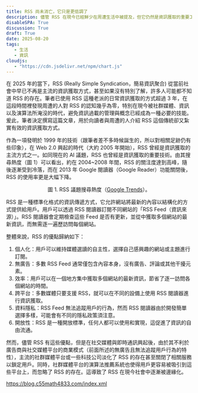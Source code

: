 ```yaml
---
title: RSS 尚未消亡，它只是更低調了
description: 儘管 RSS 在現今已經鮮少在周遭生活中被提及，但它仍然是資訊獲取的重要工具。
disableSPA: True
discussion: True
draft: True
date: 2025-08-20
tags:
   - 生活
   - 資訊
cloudjs:
   - "https://cdn.jsdelivr.net/npm/chart.js"
---
```

在 2025 年的當下，RSS (Really Simple Syndication，簡易資訊聚合) 從當前社會中早已不再是主流的資訊獲取方式，甚至如果沒有特別了解，許多人可能都不知道 RSS 的存在。筆者已使用 RSS 這種老派的日常資訊獲取的方式超過 3 年，在這段時間裡發現周遭的人對 RSS 的認知幾乎為零，特別在現今被社群媒體、資訊以及演算法所淹沒的時代，避免資訊過載的管理與概念已經成為一種必要的技能。爰此，筆者決定撰寫這篇文章，用於向讀者與周遭的人介紹 RSS 這個傳統卻又紮實有效的資訊獲取方式。

作為一項發明於 1999 年的技術（跟筆者差不多時候誕生的，所以對相關足跡仍有些印象），在 Web 2.0 興起的時代（大約 2005 年開始），RSS 曾經是資訊獲取的主流方式之一。如同現在的 AI 議題，RSS 也曾經是資訊獲取的重要技術。由其搜尋熱度（圖 1）可以看出，約在 2004~2008 年間，RSS 的關注度達到高峰，隨後逐漸受到冷落，而在 2013 年 Google 閱讀器（Google Reader）功能關閉後，RSS 的使用率更是大幅下降。

<center><canvas id="RSS_Google_Trends" style="width:100%;max-width:600px"></canvas></center>
<center>圖 1. RSS 議題搜尋熱度（<a href="https://trends.google.com.tw/trends/explore?date=all&geo=TW&q=RSS&hl=zh-TW">Google Trends</a>）。</center>

RSS 是一種標準化格式的資訊傳遞方式，它允許網站將最新的內容以結構化的方式提供給用戶。用戶可以透過 RSS 閱讀器訂閱不同網站的「RSS Feed（資訊來源）」。RSS 閱讀器會定期檢查這些 Feed 是否有更新，並從中獲取多個網站的最新資訊，而無需逐一遍歷訪問每個網站。  

整體來說，RSS 的優點歸納如下：
1. 個人化：用戶可以維持媒體選讀的自主性，選擇自己感興趣的網站或主題進行訂閱。
2. 無廣告：多數 RSS Feed 通常僅包含內容本身，沒有廣告、評論或其他干擾元素。
3. 效率：用戶可以在一個地方集中獲取多個網站的最新資訊，節省了逐一訪問各個網站的時間。
4. 跨平台：多數媒體只要支援 RSS，就可以在不同的設備上使用 RSS 閱讀器進行資訊獲取。
5. 資料隱私：RSS Feed 無法追蹤用戶的行為，然而 RSS 閱讀器由於開發簡單選擇多樣，可能會有不同的隱私政策須注意。
6. 開放性：RSS 是一種開放標準，任何人都可以使用和實現，這促進了資訊的自由流通。

然而，儘管 RSS 有這些優點，但是在社交媒體與即時通訊興起後，由於其不利於廣告商與社交媒體平台的商業模式（前面所述的無廣告且無法追蹤用戶行為的特性），主流的社群媒體平台或一些科技公司淡化了 RSS 的存在甚至關閉了相關服務以鎖定用戶。同時，社群媒體平台的演算法推薦系統也使得用戶更容易被吸引到這些平台上，而忽略了 RSS 的存在。這導致了 RSS 在現今社會中逐漸被邊緣化。

https://blog.c55math4833.com/index.xml

<!--// remark-usage-ignore-next 13-->
<script>
  document.addEventListener('DOMContentLoaded',async function () {
   const data = [
     { year: 2004, month: 01, trends: 11 }, { year: 2004, month: 02, trends: 16 }, { year: 2004, month: 03, trends: 16 }, { year: 2004, month: 04, trends: 00 }, { year: 2004, month: 05, trends: 13 }, { year: 2004, month: 06, trends: 15 }, { year: 2004, month: 07, trends: 14 }, { year: 2004, month: 08, trends: 21 }, { year: 2004, month: 09, trends: 32 }, { year: 2004, month: 10, trends: 39 }, { year: 2004, month: 11, trends: 42 }, { year: 2004, month: 12, trends: 51 }, { year: 2005, month: 01, trends: 57 }, { year: 2005, month: 02, trends: 41 }, { year: 2005, month: 03, trends: 76 }, { year: 2005, month: 04, trends: 76 }, { year: 2005, month: 05, trends: 62 }, { year: 2005, month: 06, trends: 61 }, { year: 2005, month: 07, trends: 65 }, { year: 2005, month: 08, trends: 77 }, { year: 2005, month: 09, trends: 81 }, { year: 2005, month: 10, trends: 64 }, { year: 2005, month: 11, trends: 67 }, { year: 2005, month: 12, trends: 79 }, { year: 2006, month: 01, trends: 52 }, { year: 2006, month: 02, trends: 55 }, { year: 2006, month: 03, trends: 62 }, { year: 2006, month: 04, trends: 77 }, { year: 2006, month: 05, trends: 81 }, { year: 2006, month: 06, trends: 72 }, { year: 2006, month: 07, trends: 81 }, { year: 2006, month: 08, trends: 83 }, { year: 2006, month: 09, trends: 79 }, { year: 2006, month: 10, trends: 80 }, { year: 2006, month: 11, trends: 69 }, { year: 2006, month: 12, trends: 78 }, { year: 2007, month: 01, trends: 73 }, { year: 2007, month: 02, trends: 67 }, { year: 2007, month: 03, trends: 77 }, { year: 2007, month: 04, trends: 77 }, { year: 2007, month: 05, trends: 84 }, { year: 2007, month: 06, trends: 65 }, { year: 2007, month: 07, trends: 77 }, { year: 2007, month: 08, trends: 77 }, { year: 2007, month: 09, trends: 68 }, { year: 2007, month: 10, trends: 66 }, { year: 2007, month: 11, trends: 65 }, { year: 2007, month: 12, trends: 62 }, { year: 2008, month: 01, trends: 56 }, { year: 2008, month: 02, trends: 64 }, { year: 2008, month: 03, trends: 100 }, { year: 2008, month: 04, trends: 66 }, { year: 2008, month: 05, trends: 58 }, { year: 2008, month: 06, trends: 60 }, { year: 2008, month: 07, trends: 55 }, { year: 2008, month: 08, trends: 44 }, { year: 2008, month: 09, trends: 61 }, { year: 2008, month: 10, trends: 51 }, { year: 2008, month: 11, trends: 61 }, { year: 2008, month: 12, trends: 54 }, { year: 2009, month: 01, trends: 47 }, { year: 2009, month: 02, trends: 57 }, { year: 2009, month: 03, trends: 60 }, { year: 2009, month: 04, trends: 53 }, { year: 2009, month: 05, trends: 45 }, { year: 2009, month: 06, trends: 45 }, { year: 2009, month: 07, trends: 48 }, { year: 2009, month: 08, trends: 41 }, { year: 2009, month: 09, trends: 45 }, { year: 2009, month: 10, trends: 44 }, { year: 2009, month: 11, trends: 38 }, { year: 2009, month: 12, trends: 40 }, { year: 2010, month: 01, trends: 40 }, { year: 2010, month: 02, trends: 40 }, { year: 2010, month: 03, trends: 37 }, { year: 2010, month: 04, trends: 39 }, { year: 2010, month: 05, trends: 33 }, { year: 2010, month: 06, trends: 31 }, { year: 2010, month: 07, trends: 31 }, { year: 2010, month: 08, trends: 34 }, { year: 2010, month: 09, trends: 37 }, { year: 2010, month: 10, trends: 31 }, { year: 2010, month: 11, trends: 37 }, { year: 2010, month: 12, trends: 39 }, { year: 2011, month: 01, trends: 37 }, { year: 2011, month: 02, trends: 28 }, { year: 2011, month: 03, trends: 33 }, { year: 2011, month: 04, trends: 29 }, { year: 2011, month: 05, trends: 30 }, { year: 2011, month: 06, trends: 28 }, { year: 2011, month: 07, trends: 24 }, { year: 2011, month: 08, trends: 24 }, { year: 2011, month: 09, trends: 24 }, { year: 2011, month: 10, trends: 23 }, { year: 2011, month: 11, trends: 24 }, { year: 2011, month: 12, trends: 23 }, { year: 2012, month: 01, trends: 20 }, { year: 2012, month: 02, trends: 20 }, { year: 2012, month: 03, trends: 22 }, { year: 2012, month: 04, trends: 18 }, { year: 2012, month: 05, trends: 16 }, { year: 2012, month: 06, trends: 17 }, { year: 2012, month: 07, trends: 16 }, { year: 2012, month: 08, trends: 16 }, { year: 2012, month: 09, trends: 14 }, { year: 2012, month: 10, trends: 14 }, { year: 2012, month: 11, trends: 13 }, { year: 2012, month: 12, trends: 12 }, { year: 2013, month: 01, trends: 18 }, { year: 2013, month: 02, trends: 11 }, { year: 2013, month: 03, trends: 19 }, { year: 2013, month: 04, trends: 16 }, { year: 2013, month: 05, trends: 14 }, { year: 2013, month: 06, trends: 14 }, { year: 2013, month: 07, trends: 14 }, { year: 2013, month: 08, trends: 11 }, { year: 2013, month: 09, trends: 10 }, { year: 2013, month: 10, trends: 12 }, { year: 2013, month: 11, trends: 10 }, { year: 2013, month: 12, trends: 09 }, { year: 2014, month: 01, trends: 10 }, { year: 2014, month: 02, trends: 10 }, { year: 2014, month: 03, trends: 10 }, { year: 2014, month: 04, trends: 09 }, { year: 2014, month: 05, trends: 08 }, { year: 2014, month: 06, trends: 06 }, { year: 2014, month: 07, trends: 06 }, { year: 2014, month: 08, trends: 07 }, { year: 2014, month: 09, trends: 06 }, { year: 2014, month: 10, trends: 07 }, { year: 2014, month: 11, trends: 06 }, { year: 2014, month: 12, trends: 06 }, { year: 2015, month: 01, trends: 06 }, { year: 2015, month: 02, trends: 05 }, { year: 2015, month: 03, trends: 06 }, { year: 2015, month: 04, trends: 05 }, { year: 2015, month: 05, trends: 05 }, { year: 2015, month: 06, trends: 05 }, { year: 2015, month: 07, trends: 04 }, { year: 2015, month: 08, trends: 04 }, { year: 2015, month: 09, trends: 05 }, { year: 2015, month: 10, trends: 05 }, { year: 2015, month: 11, trends: 04 }, { year: 2015, month: 12, trends: 05 }, { year: 2016, month: 01, trends: 04 }, { year: 2016, month: 02, trends: 04 }, { year: 2016, month: 03, trends: 05 }, { year: 2016, month: 04, trends: 04 }, { year: 2016, month: 05, trends: 04 }, { year: 2016, month: 06, trends: 04 }, { year: 2016, month: 07, trends: 03 }, { year: 2016, month: 08, trends: 03 }, { year: 2016, month: 09, trends: 04 }, { year: 2016, month: 10, trends: 03 }, { year: 2016, month: 11, trends: 05 }, { year: 2016, month: 12, trends: 04 }, { year: 2017, month: 01, trends: 03 }, { year: 2017, month: 02, trends: 04 }, { year: 2017, month: 03, trends: 04 }, { year: 2017, month: 04, trends: 04 }, { year: 2017, month: 05, trends: 03 }, { year: 2017, month: 06, trends: 03 }, { year: 2017, month: 07, trends: 03 }, { year: 2017, month: 08, trends: 03 }, { year: 2017, month: 09, trends: 03 }, { year: 2017, month: 10, trends: 03 }, { year: 2017, month: 11, trends: 03 }, { year: 2017, month: 12, trends: 03 }, { year: 2018, month: 01, trends: 03 }, { year: 2018, month: 02, trends: 03 }, { year: 2018, month: 03, trends: 03 }, { year: 2018, month: 04, trends: 03 }, { year: 2018, month: 05, trends: 04 }, { year: 2018, month: 06, trends: 03 }, { year: 2018, month: 07, trends: 03 }, { year: 2018, month: 08, trends: 03 }, { year: 2018, month: 09, trends: 03 }, { year: 2018, month: 10, trends: 03 }, { year: 2018, month: 11, trends: 03 }, { year: 2018, month: 12, trends: 03 }, { year: 2019, month: 01, trends: 03 }, { year: 2019, month: 02, trends: 03 }, { year: 2019, month: 03, trends: 03 }, { year: 2019, month: 04, trends: 03 }, { year: 2019, month: 05, trends: 03 }, { year: 2019, month: 06, trends: 03 }, { year: 2019, month: 07, trends: 02 }, { year: 2019, month: 08, trends: 02 }, { year: 2019, month: 09, trends: 02 }, { year: 2019, month: 10, trends: 03 }, { year: 2019, month: 11, trends: 02 }, { year: 2019, month: 12, trends: 03 }, { year: 2020, month: 01, trends: 02 }, { year: 2020, month: 02, trends: 03 }, { year: 2020, month: 03, trends: 03 }, { year: 2020, month: 04, trends: 03 }, { year: 2020, month: 05, trends: 03 }, { year: 2020, month: 06, trends: 02 }, { year: 2020, month: 07, trends: 03 }, { year: 2020, month: 08, trends: 03 }, { year: 2020, month: 09, trends: 03 }, { year: 2020, month: 10, trends: 03 }, { year: 2020, month: 11, trends: 03 }, { year: 2020, month: 12, trends: 02 }, { year: 2021, month: 01, trends: 02 }, { year: 2021, month: 02, trends: 02 }, { year: 2021, month: 03, trends: 02 }, { year: 2021, month: 04, trends: 02 }, { year: 2021, month: 05, trends: 02 }, { year: 2021, month: 06, trends: 02 }, { year: 2021, month: 07, trends: 02 }, { year: 2021, month: 08, trends: 02 }, { year: 2021, month: 09, trends: 02 }, { year: 2021, month: 10, trends: 02 }, { year: 2021, month: 11, trends: 02 }, { year: 2021, month: 12, trends: 02 }, { year: 2022, month: 01, trends: 03 }, { year: 2022, month: 02, trends: 02 }, { year: 2022, month: 03, trends: 03 }, { year: 2022, month: 04, trends: 03 }, { year: 2022, month: 05, trends: 02 }, { year: 2022, month: 06, trends: 02 }, { year: 2022, month: 07, trends: 02 }, { year: 2022, month: 08, trends: 02 }, { year: 2022, month: 09, trends: 02 }, { year: 2022, month: 10, trends: 02 }, { year: 2022, month: 11, trends: 02 }, { year: 2022, month: 12, trends: 02 }, { year: 2023, month: 01, trends: 02 }, { year: 2023, month: 02, trends: 02 }, { year: 2023, month: 03, trends: 02 }, { year: 2023, month: 04, trends: 02 }, { year: 2023, month: 05, trends: 02 }, { year: 2023, month: 06, trends: 02 }, { year: 2023, month: 07, trends: 02 }, { year: 2023, month: 08, trends: 02 }, { year: 2023, month: 09, trends: 02 }, { year: 2023, month: 10, trends: 02 }, { year: 2023, month: 11, trends: 02 }, { year: 2023, month: 12, trends: 02 }, { year: 2024, month: 01, trends: 03 }, { year: 2024, month: 02, trends: 03 }, { year: 2024, month: 03, trends: 02 }, { year: 2024, month: 04, trends: 02 }, { year: 2024, month: 05, trends: 02 }, { year: 2024, month: 06, trends: 02 }, { year: 2024, month: 07, trends: 02 }, { year: 2024, month: 08, trends: 02 }, { year: 2024, month: 09, trends: 02 }, { year: 2024, month: 10, trends: 02 }, { year: 2024, month: 11, trends: 03 }, { year: 2024, month: 12, trends: 03 }, { year: 2025, month: 01, trends: 02 }, { year: 2025, month: 02, trends: 03 }, { year: 2025, month: 03, trends: 03 }, { year: 2025, month: 04, trends: 03 }, { year: 2025, month: 05, trends: 03 }, { year: 2025, month: 06, trends: 03 }, { year: 2025, month: 07, trends: 03 }, { year: 2025, month: 08, trends: 03 }
   ];
   new Chart('RSS_Google_Trends', {
     type: 'line',
     data: {
      labels: data.map(row => `${row.year}-${String(row.month).padStart(2, '0')}`),
      datasets: [{
         label: 'Google Trends',
         data: data.map(row => row.trends)}]},});});
</script>